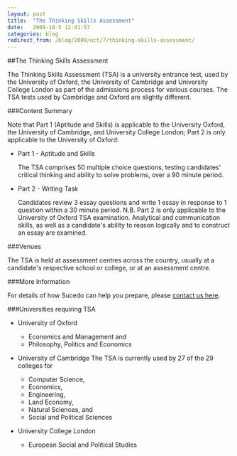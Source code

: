 ```yaml
---
layout: post
title:  "The Thinking Skills Assessment"
date:   2009-10-5 12:41:57
categories: blog
redirect_from: /blog/2009/oct/7/thinking-skills-assessment/
---
```


##The Thinking Skills Assessment

The Thinking Skills Assessment (TSA) is a university entrance test, used by the University of Oxford, the University of Cambridge and University College London as part of the admissions process for various courses. The TSA tests used by Cambridge and Oxford are slightly different.

###Content Summary

Note that Part 1 (Aptitude and Skills) is applicable to the University Oxford, the University of Cambridge, and University College London; Part 2 is only applicable to the University of Oxford:

* Part 1 - Aptitude and Skills
  
    The TSA comprises 50 multiple choice questions, testing candidates' critical thinking and ability to solve problems, over a 90 minute period.

* Part 2 - Writing Task
  
    Candidates review 3 essay questions and write 1 essay in response to 1 question within a 30 minute period. N.B. Part 2 is only applicable to the University of Oxford TSA examination. Analytical and communication skills, as well as a candidate's ability to reason logically and to construct an essay are examined.

###Venues

The TSA is held at assessment centres across the country, usually at a candidate's respective school or college, or at an assessment centre.

###More Information

For details of how Sucedo can help you prepare, please <a href="/contact/" title="Contact us">contact us here</a>.

###Universities requiring TSA

* University of Oxford
  * Economics and Management and
  * Philosophy, Politics and Economics

* University of Cambridge The TSA is currently used by 27 of the 29 colleges for
  * Computer Science,
  * Economics,
  * Engineering,
  * Land Economy,
  * Natural Sciences, and
  * Social and Political Sciences

* University College London
  * European Social and Political Studies